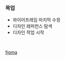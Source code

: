 ### 목업
- 와이어프레임 마지막 수정
- 디자인 레퍼런스 탐색
- 디자인 작업 시작
<br/>

[figma](https://www.figma.com/file/GEynClCIKSM7cpEeshUngI/%EB%AA%A8%EC%9C%BC%EB%98%90?type=design&node-id=152-359&mode=design&t=XIguvADCRL3RQRI2-0)